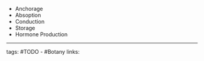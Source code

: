 - Anchorage
- Absoption
- Conduction
- Storage
- Hormone Production


---
tags: #TODO - #Botany 
links: